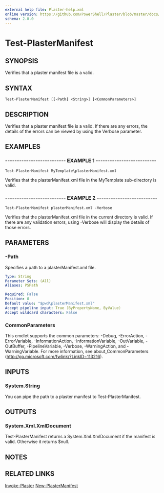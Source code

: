 ```yaml
---
external help file: Plaster-help.xml
online version: https://github.com/PowerShell/Plaster/blob/master/docs/en-US/Test-PlasterManifest.md
schema: 2.0.0
---
```


# Test-PlasterManifest

## SYNOPSIS
Verifies that a plaster manifest file is a valid.

## SYNTAX

```
Test-PlasterManifest [[-Path] <String>] [<CommonParameters>]
```

## DESCRIPTION
Verifies that a plaster manifest file is a valid.
If there are any errors, the details of the errors can be viewed by using the
Verbose parameter.

## EXAMPLES

### -------------------------- EXAMPLE 1 --------------------------
```
Test-PlasterManifest MyTemplate\plasterManifest.xml
```

Verifies that the plasterManifest.xml file in the MyTemplate sub-directory
is valid.

### -------------------------- EXAMPLE 2 --------------------------
```
Test-PlasterManifest plasterManifest.xml -Verbose
```

Verifies that the plasterManifest.xml file in the current directory is valid.
If there are any validation errors, using -Verbose will display the details
of those errors.

## PARAMETERS

### -Path
Specifies a path to a plasterManifest.xml file.

```yaml
Type: String
Parameter Sets: (All)
Aliases: PSPath

Required: False
Position: 0
Default value: "$pwd\plasterManifest.xml"
Accept pipeline input: True (ByPropertyName, ByValue)
Accept wildcard characters: False
```

### CommonParameters
This cmdlet supports the common parameters: -Debug, -ErrorAction, -ErrorVariable, -InformationAction, -InformationVariable, -OutVariable, -OutBuffer, -PipelineVariable, -Verbose, -WarningAction, and -WarningVariable. For more information, see about_CommonParameters (http://go.microsoft.com/fwlink/?LinkID=113216).

## INPUTS

### System.String
You can pipe the path to a plaster manifest to Test-PlasterManifest.

## OUTPUTS

### System.Xml.XmlDocument
Test-PlasterManifest returns a System.Xml.XmlDocument if the manifest is
valid. Otherwise it returns $null.

## NOTES

## RELATED LINKS

[Invoke-Plaster](https://github.com/PowerShell/Plaster/blob/master/docs/en-US/Invoke-Plaster.md)
[New-PlasterManifest](https://github.com/PowerShell/Plaster/blob/master/docs/en-US/New-PlasterManifest.md)

